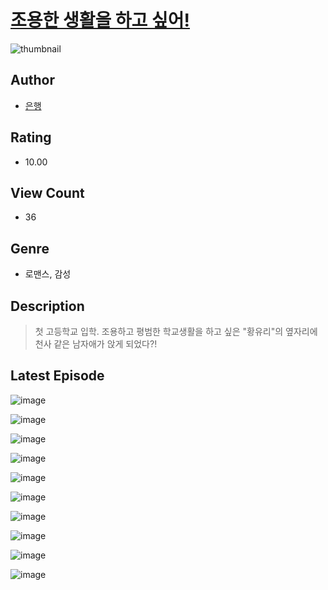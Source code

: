 # [조용한 생활을 하고 싶어!](https://comic.naver.com/challenge/list?titleId=810781)
![thumbnail](https://image-comic.pstatic.net/user_contents_data/challenge_comic/2023/05/26/367061/upload_7162242070128965429_480x623.jpeg)

## Author
- [은행](https://comic.naver.com/artistTitle?id=367061)

## Rating
- 10.00

## View Count
- 36

## Genre
- 로맨스, 감성

## Description
> 첫 고등학교 입학. 조용하고 평범한 학교생활을 하고 싶은 "황유리"의 옆자리에 천사 같은 남자애가 앉게 되었다?!


## Latest Episode
![image](https://image-comic.pstatic.net/user_contents_data/challenge_comic/2023/05/24/367061/upload_3775758544594548321.jpeg)

![image](https://image-comic.pstatic.net/user_contents_data/challenge_comic/2023/05/24/367061/upload_7018125963799246644.jpeg)

![image](https://image-comic.pstatic.net/user_contents_data/challenge_comic/2023/05/24/367061/upload_7363721159237723449.jpeg)

![image](https://image-comic.pstatic.net/user_contents_data/challenge_comic/2023/05/24/367061/upload_7017283565338506596.jpeg)

![image](https://image-comic.pstatic.net/user_contents_data/challenge_comic/2023/05/24/367061/upload_7018354674300707888.jpeg)

![image](https://image-comic.pstatic.net/user_contents_data/challenge_comic/2023/05/24/367061/upload_7161912406491412838.jpeg)

![image](https://image-comic.pstatic.net/user_contents_data/challenge_comic/2023/05/24/367061/upload_4121701183006322786.jpeg)

![image](https://image-comic.pstatic.net/user_contents_data/challenge_comic/2023/05/24/367061/upload_7075825963135873844.jpeg)

![image](https://image-comic.pstatic.net/user_contents_data/challenge_comic/2023/05/24/367061/upload_7220506287323492656.jpeg)

![image](https://image-comic.pstatic.net/user_contents_data/challenge_comic/2023/05/24/367061/upload_3832905456061539122.jpeg)
